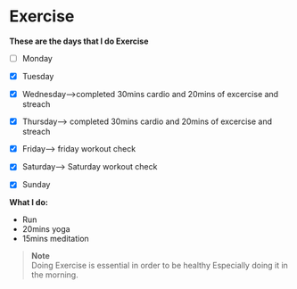 # Exercise

**These are the days that I do Exercise**
- [ ] Monday
- [x] Tuesday
- [x] Wednesday-->completed 30mins cardio and 20mins of excercise and streach 
- [x] Thursday--> completed 30mins cardio and 20mins of excercise and streach 
- [x] Friday--> friday workout check
- [x] Saturday--> Saturday workout check
- [x] Sunday


**What I do:**
- Run
- 20mins yoga
- 15mins meditation


> **Note** <br>
> Doing Exercise is essential in order to be healthy Especially doing it in the morning.
